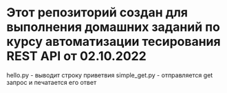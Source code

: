 # Этот репозиторий создан для выполнения домашних заданий по курсу автоматизации тесирования REST API от 02.10.2022
hello.py - выводит строку приветвия
simple_get.py - отправляется get запрос и печатается его ответ
